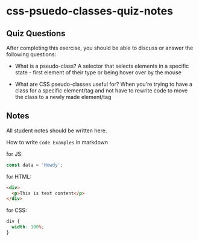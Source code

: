 # css-psuedo-classes-quiz-notes

## Quiz Questions

After completing this exercise, you should be able to discuss or answer the following questions:

- What is a pseudo-class?
  A selector that selects elements in a specific state - first element of their type or being hover over by the mouse

- What are CSS pseudo-classes useful for?
  When you're trying to have a class for a specific element/tag and not have to rewrite code to move the class to a newly made element/tag

## Notes

All student notes should be written here.

How to write `Code Examples` in markdown

for JS:

```javascript
const data = 'Howdy';
```

for HTML:

```html
<div>
  <p>This is text content</p>
</div>
```

for CSS:

```css
div {
  width: 100%;
}
```
